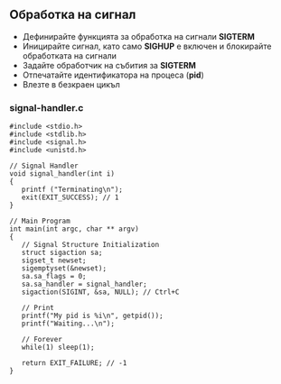 ## Обработка на сигнал

- Дефинирайте функцията за обработка на сигнали **SIGTERM**
- Иницирайте сигнал, като само **SIGHUP** е включен и блокирайте обработката на сигнали
- Задайте обработчик на събития за **SIGTERM**
- Отпечатайте идентификатора на процеса (**pid**)
- Влезте в безкраен цикъл

### signal-handler.c
```
#include <stdio.h>
#include <stdlib.h>
#include <signal.h>
#include <unistd.h>

// Signal Handler
void signal_handler(int i)
{
   printf ("Terminating\n");
   exit(EXIT_SUCCESS); // 1
}

// Main Program
int main(int argc, char ** argv)
{
   // Signal Structure Initialization
   struct sigaction sa;
   sigset_t newset;
   sigemptyset(&newset);
   sa.sa_flags = 0;
   sa.sa_handler = signal_handler;
   sigaction(SIGINT, &sa, NULL); // Ctrl+C

   // Print
   printf("My pid is %i\n", getpid());
   printf("Waiting...\n");

   // Forever
   while(1) sleep(1);

   return EXIT_FAILURE; // -1
}
```